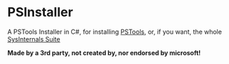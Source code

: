 # PSInstaller
A PSTools Installer in C#, for installing [PSTools](https://docs.microsoft.com/en-us/sysinternals/downloads/pstools), or, if you want, the whole [SysInternals Suite](https://docs.microsoft.com/en-us/sysinternals/downloads/sysinternals-suite)

**Made by a 3rd party, not created by, nor endorsed by microsoft!**
